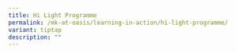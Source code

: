 ```yaml
---
title: Hi Light Programme
permalink: /mk-at-oasis/learning-in-action/hi-light-programme/
variant: tiptap
description: ""
---
```

